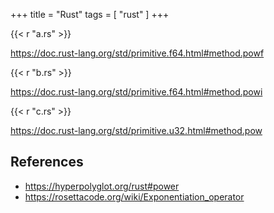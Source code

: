 +++
title = "Rust"
tags = [ "rust" ]
+++

{{< r "a.rs" >}}

<https://doc.rust-lang.org/std/primitive.f64.html#method.powf>

{{< r "b.rs" >}}

<https://doc.rust-lang.org/std/primitive.f64.html#method.powi>

{{< r "c.rs" >}}

<https://doc.rust-lang.org/std/primitive.u32.html#method.pow>

## References

- <https://hyperpolyglot.org/rust#power>
- <https://rosettacode.org/wiki/Exponentiation_operator>
